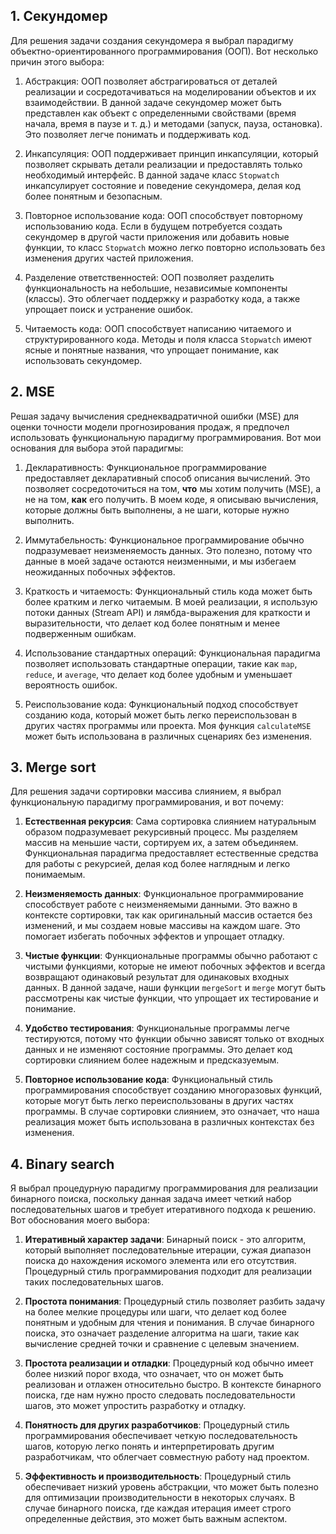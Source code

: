 ## 1. Секундомер

Для решения задачи создания секундомера я выбрал парадигму объектно-ориентированного программирования (ООП). Вот несколько причин этого выбора:

1. Абстракция: ООП позволяет абстрагироваться от деталей реализации и сосредотачиваться на моделировании объектов и их взаимодействии. В данной задаче секундомер может быть представлен как объект с определенными свойствами (время начала, время в паузе и т. д.) и методами (запуск, пауза, остановка). Это позволяет легче понимать и поддерживать код.

2. Инкапсуляция: ООП поддерживает принцип инкапсуляции, который позволяет скрывать детали реализации и предоставлять только необходимый интерфейс. В данной задаче класс `Stopwatch` инкапсулирует состояние и поведение секундомера, делая код более понятным и безопасным.

3. Повторное использование кода: ООП способствует повторному использованию кода. Если в будущем потребуется создать секундомер в другой части приложения или добавить новые функции, то класс `Stopwatch` можно легко повторно использовать без изменения других частей приложения.

4. Разделение ответственностей: ООП позволяет разделить функциональность на небольшие, независимые компоненты (классы). Это облегчает поддержку и разработку кода, а также упрощает поиск и устранение ошибок.

5. Читаемость кода: ООП способствует написанию читаемого и структурированного кода. Методы и поля класса `Stopwatch` имеют ясные и понятные названия, что упрощает понимание, как использовать секундомер.

## 2. MSE

Решая задачу вычисления среднеквадратичной ошибки (MSE) для оценки точности модели прогнозирования продаж, я предпочел использовать функциональную парадигму программирования. Вот мои основания для выбора этой парадигмы:

1. Декларативность: Функциональное программирование предоставляет декларативный способ описания вычислений. Это позволяет сосредоточиться на том, **что** мы хотим получить (MSE), а не на том, **как** его получить. В моем коде, я описываю вычисления, которые должны быть выполнены, а не шаги, которые нужно выполнить.

2. Иммутабельность: Функциональное программирование обычно подразумевает неизменяемость данных. Это полезно, потому что данные в моей задаче остаются неизменными, и мы избегаем неожиданных побочных эффектов.

3. Краткость и читаемость: Функциональный стиль кода может быть более кратким и легко читаемым. В моей реализации, я использую потоки данных (Stream API) и лямбда-выражения для краткости и выразительности, что делает код более понятным и менее подверженным ошибкам.

4. Использование стандартных операций: Функциональная парадигма позволяет использовать стандартные операции, такие как `map`, `reduce`, и `average`, что делает код более удобным и уменьшает вероятность ошибок.

5. Реиспользование кода: Функциональный подход способствует созданию кода, который может быть легко переиспользован в других частях программы или проекта. Моя функция `calculateMSE` может быть использована в различных сценариях без изменения.

## 3. Merge sort

Для решения задачи сортировки массива слиянием, я выбрал функциональную парадигму программирования, и вот почему:

1. **Естественная рекурсия**: Сама сортировка слиянием натуральным образом подразумевает рекурсивный процесс. Мы разделяем массив на меньшие части, сортируем их, а затем объединяем. Функциональная парадигма предоставляет естественные средства для работы с рекурсией, делая код более наглядным и легко понимаемым.

2. **Неизменяемость данных**: Функциональное программирование способствует работе с неизменяемыми данными. Это важно в контексте сортировки, так как оригинальный массив остается без изменений, и мы создаем новые массивы на каждом шаге. Это помогает избегать побочных эффектов и упрощает отладку.

3. **Чистые функции**: Функциональные программы обычно работают с чистыми функциями, которые не имеют побочных эффектов и всегда возвращают одинаковый результат для одинаковых входных данных. В данной задаче, наши функции `mergeSort` и `merge` могут быть рассмотрены как чистые функции, что упрощает их тестирование и понимание.

4. **Удобство тестирования**: Функциональные программы легче тестируются, потому что функции обычно зависят только от входных данных и не изменяют состояние программы. Это делает код сортировки слиянием более надежным и предсказуемым.

5. **Повторное использование кода**: Функциональный стиль программирования способствует созданию многоразовых функций, которые могут быть легко переиспользованы в других частях программы. В случае сортировки слиянием, это означает, что наша реализация может быть использована в различных контекстах без изменения.

## 4. Binary search

Я выбрал процедурную парадигму программирования для реализации бинарного поиска, поскольку данная задача имеет четкий набор последовательных шагов и требует итеративного подхода к решению. Вот обоснования моего выбора:

1. **Итеративный характер задачи**: Бинарный поиск - это алгоритм, который выполняет последовательные итерации, сужая диапазон поиска до нахождения искомого элемента или его отсутствия. Процедурный стиль программирования подходит для реализации таких последовательных шагов.

2. **Простота понимания**: Процедурный стиль позволяет разбить задачу на более мелкие процедуры или шаги, что делает код более понятным и удобным для чтения и понимания. В случае бинарного поиска, это означает разделение алгоритма на шаги, такие как вычисление средней точки и сравнение с целевым значением.

3. **Простота реализации и отладки**: Процедурный код обычно имеет более низкий порог входа, что означает, что он может быть реализован и отлажен относительно быстро. В контексте бинарного поиска, где нам нужно просто следовать последовательности шагов, это может упростить разработку и отладку.

4. **Понятность для других разработчиков**: Процедурный стиль программирования обеспечивает четкую последовательность шагов, которую легко понять и интерпретировать другим разработчикам, что облегчает совместную работу над проектом.

5. **Эффективность и производительность**: Процедурный стиль обеспечивает низкий уровень абстракции, что может быть полезно для оптимизации производительности в некоторых случаях. В случае бинарного поиска, где каждая итерация имеет строго определенные действия, это может быть важным аспектом.
